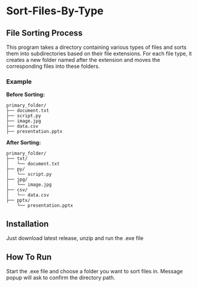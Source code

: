 # Sort-Files-By-Type
## File Sorting Process
This program takes a directory containing various types of files and sorts them into subdirectories based on their file extensions. For each file type, it creates a new folder named after the extension and moves the corresponding files into these folders.

### Example

**Before Sorting:**
```
primary_folder/
├── document.txt
├── script.py
├── image.jpg
├── data.csv
├── presentation.pptx
```

**After Sorting:**
```
primary_folder/
├── txt/
│   └── document.txt
├── py/
│   └── script.py
├── jpg/
│   └── image.jpg
├── csv/
│   └── data.csv
├── pptx/
    └── presentation.pptx
```


## Installation

Just download latest release, unzip and run the .exe file

## How To Run

Start the .exe file and choose a folder you want to sort files in. Message popup will ask to confirm the directory path.
